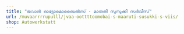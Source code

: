 ```yaml
---
title: "ജവാൻ ഓട്ടോമൊബൈൽസ് - മാരുതി സുസുക്കി സർവീസ്"
url: /muvaarrrrupulll/jvaa-oottttoomobai-s-maaruti-susukki-s-viis/
shop: Autowerkstatt
---
```

